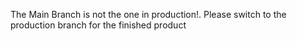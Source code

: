 
The Main Branch is not the one in production!. Please switch to the production branch for the finished product

